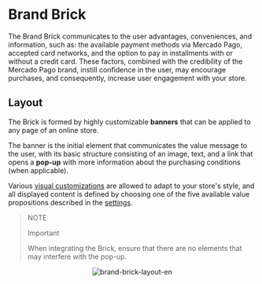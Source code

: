 # Brand Brick 

The Brand Brick communicates to the user advantages, conveniences, and information, such as: the available payment methods via Mercado Pago, accepted card networks, and the option to pay in installments with or without a credit card. These factors, combined with the credibility of the Mercado Pago brand, instill confidence in the user, may encourage purchases, and consequently, increase user engagement with your store.

## Layout 

The Brick is formed by highly customizable **banners** that can be applied to any page of an online store. 

The banner is the initial element that communicates the value message to the user, with its basic structure consisting of an image, text, and a link that opens a **pop-up** with more information about the purchasing conditions (when applicable).

Various [visual customizations](/developers/en/docs/checkout-bricks/brand-brick/visual-customizations) are allowed to adapt to your store's style, and all displayed content is defined by choosing one of the five available value propositions described in the [settings](/developers/en/docs/checkout-bricks/brand-brick/settings/default-rendering).

> NOTE
> 
> Important
> 
> When integrating the Brick, ensure that there are no elements that may interfere with the pop-up.

<center>

![brand-brick-layout-en](checkout-bricks/brand-brick-layout-en.gif)

</center>